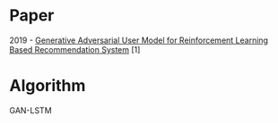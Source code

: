 # Paper
2019 - [Generative Adversarial User Model for Reinforcement Learning Based Recommendation System](http://proceedings.mlr.press/v97/chen19f/chen19f.pdf) [1]

# Algorithm
GAN-LSTM
